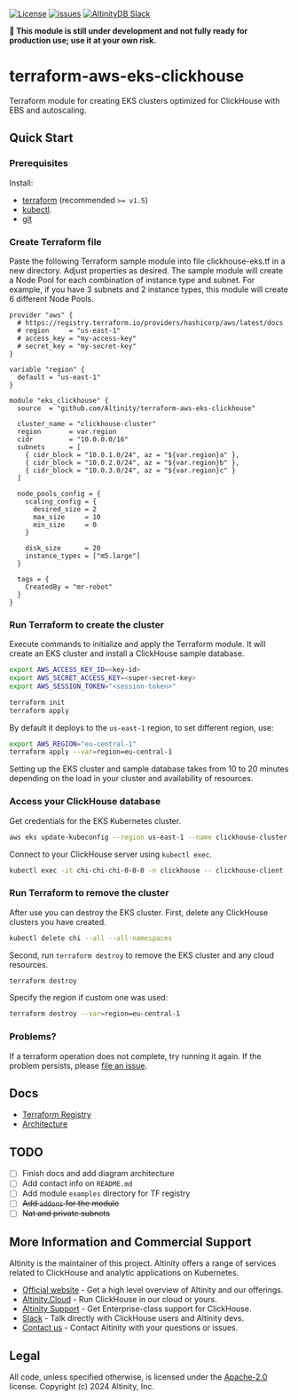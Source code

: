 [![License](http://img.shields.io/:license-apache%202.0-brightgreen.svg)](http://www.apache.org/licenses/LICENSE-2.0.html)
[![issues](https://img.shields.io/github/issues/altinity/terraform-aws-eks-clickhouse.svg)](https://github.com/altinity/terraform-aws-eks-clickhouse/issues)
<a href="https://join.slack.com/t/altinitydbworkspace/shared_invite/zt-w6mpotc1-fTz9oYp0VM719DNye9UvrQ">
  <img src="https://img.shields.io/static/v1?logo=slack&logoColor=959DA5&label=Slack&labelColor=333a41&message=join%20conversation&color=3AC358" alt="AltinityDB Slack" />
</a>

**🚨 This module is still under development and not fully ready for production use; use it at your own risk.**

# terraform-aws-eks-clickhouse

Terraform module for creating EKS clusters optimized for ClickHouse with EBS and autoscaling.

## Quick Start

### Prerequisites

Install:
  - [terraform](https://developer.hashicorp.com/terraform/tutorials/aws-get-started/install-cli) (recommended `>= v1.5`)
  - [kubectl](https://kubernetes.io/docs/tasks/tools/#kubectl).
  - [git](https://git-scm.com/book/en/v2/Getting-Started-Installing-Git)

### Create Terraform file

Paste the following Terraform sample module into file clickhouse-eks.tf in a new directory. Adjust properties as desired. The sample module will create a Node Pool for each combination of instance type and subnet. For example, if you have 3 subnets and 2 instance types, this module will create 6 different Node Pools.

```hcl
provider "aws" {
  # https://registry.terraform.io/providers/hashicorp/aws/latest/docs
  # region     = "us-east-1"
  # access_key = "my-access-key"
  # secret_key = "my-secret-key"
}

variable "region" {
  default = "us-east-1"
}

module "eks_clickhouse" {
  source  = "github.com/Altinity/terraform-aws-eks-clickhouse"

  cluster_name = "clickhouse-cluster"
  region       = var.region
  cidr         = "10.0.0.0/16"
  subnets      = [
    { cidr_block = "10.0.1.0/24", az = "${var.region}a" },
    { cidr_block = "10.0.2.0/24", az = "${var.region}b" },
    { cidr_block = "10.0.3.0/24", az = "${var.region}c" }
  ]

  node_pools_config = {
    scaling_config = {
      desired_size = 2
      max_size     = 10
      min_size     = 0
    }

    disk_size      = 20
    instance_types = ["m5.large"]
  }

  tags = {
    CreatedBy = "mr-robot"
  }
}
```
### Run Terraform to create the cluster

Execute commands to initialize and apply the Terraform module. It will create an EKS cluster and install a ClickHouse sample database.
```sh
export AWS_ACCESS_KEY_ID=<key-id>
export AWS_SECRET_ACCESS_KEY=<super-secret-key>
export AWS_SESSION_TOKEN="<session-token>"

terraform init
terraform apply
```

By default it deploys to the `us-east-1` region, to set different region, use:
```sh
export AWS_REGION="eu-central-1"
terraform apply --var=region=eu-central-1
```

Setting up the EKS cluster and sample database takes from 10 to 20 minutes depending on the load in your cluster and availability of resources. 

### Access your ClickHouse database

Get credentials for the EKS Kubernetes cluster. 
```sh
aws eks update-kubeconfig --region us-east-1 --name clickhouse-cluster
```

Connect to your ClickHouse server using `kubectl exec`. 
```sh
kubectl exec -it chi-chi-chi-0-0-0 -n clickhouse -- clickhouse-client
```

### Run Terraform to remove the cluster

After use you can destroy the EKS cluster.  First, delete any ClickHouse clusters you have created. 
```sh
kubectl delete chi --all --all-namespaces
```

Second, run `terraform destroy` to remove the EKS cluster and any cloud resources. 
```sh
terraform destroy
```

Specify the region if custom one was used: 
```sh
terraform destroy --var=region=eu-central-1
```

### Problems?
If a terraform operation does not complete, try running it again. If the problem persists, please [file an issue](https://github.com/Altinity/terraform-aws-eks-clickhouse/issues). 

## Docs

- [Terraform Registry](https://registry.terraform.io/modules/Altinity/eks-clickhouse/aws/latest)
- [Architecture](https://github.com/Altinity/terraform-aws-eks-clickhouse/tree/master/docs)

## TODO

- [ ] Finish docs and add diagram architecture
- [ ] Add contact info on `README.md`
- [ ] Add module `examples` directory for TF registry
- [ ] ~~Add `addons` for the module~~
- [ ] ~~Nat and private subnets~~

## More Information and Commercial Support

Altinity is the maintainer of this project. Altinity offers a range of 
services related to ClickHouse and analytic applications on Kubernetes. 

- [Official website](https://altinity.com/) - Get a high level overview of Altinity and our offerings.
- [Altinity.Cloud](https://altinity.com/cloud-database/) - Run ClickHouse in our cloud or yours.
- [Altinity Support](https://altinity.com/support/) - Get Enterprise-class support for ClickHouse.
- [Slack](https://altinitydbworkspace.slack.com/join/shared_invite/zt-w6mpotc1-fTz9oYp0VM719DNye9UvrQ) - Talk directly with ClickHouse users and Altinity devs.
- [Contact us](https://hubs.la/Q020sH3Z0) - Contact Altinity with your questions or issues.

## Legal

All code, unless specified otherwise, is licensed under the [Apache-2.0](LICENSE) license.
Copyright (c) 2024 Altinity, Inc.
